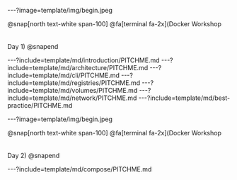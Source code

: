 ---?image=template/img/begin.jpeg

@snap[north text-white span-100]
@fa[terminal fa-2x](Docker Workshop<br/> <br/> <br/> Day 1)
@snapend

<!---
Day 1
-->
---?include=template/md/introduction/PITCHME.md
---?include=template/md/architecture/PITCHME.md
---?include=template/md/cli/PITCHME.md
---?include=template/md/registries/PITCHME.md
---?include=template/md/volumes/PITCHME.md
---?include=template/md/network/PITCHME.md
---?include=template/md/best-practice/PITCHME.md

---?image=template/img/begin.jpeg

@snap[north text-white span-100]
@fa[terminal fa-2x](Docker Workshop<br/> <br/> <br/>Day 2)
@snapend

<!---
Day 2
-->
---?include=template/md/compose/PITCHME.md
